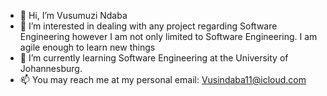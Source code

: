 - 👋 Hi, I’m Vusumuzi Ndaba
- 👀 I’m interested in dealing with any project regarding Software Engineering however I am not only limited to Software Engineering. I am agile enough to learn new things
- 🌱 I’m currently learning Software Engineering at the University of Johannesburg.
- 📫 You may reach me at my personal email: Vusindaba11@icloud.com

